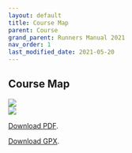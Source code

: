 ```yaml
---
layout: default 
title: Course Map
parent: Course
grand_parent: Runners Manual 2021
nav_order: 1
last_modified_date: 2021-05-20
---
```


## Course Map
<div class="imagescreen"></div>
<img src="https://www.hardrock100.com/images/maps/HR100-2021-CCW-Map-Sidebar-Screen_sm.png">

<div class="imageprint"></div>
<img src="https://www.hardrock100.com/images/maps/HR100-2021-CCW-Map-Sidebar_sm.png">

<p><a href="https://www.hardrock100.com/files/course/HR100-2021-CCW-Map.pdf">Download PDF</a>.</p>
<p><a href="https://www.hardrock100.com/files/course/HR100-Course-Counter-Clockwise.gpx">Download GPX</a>.</p>
